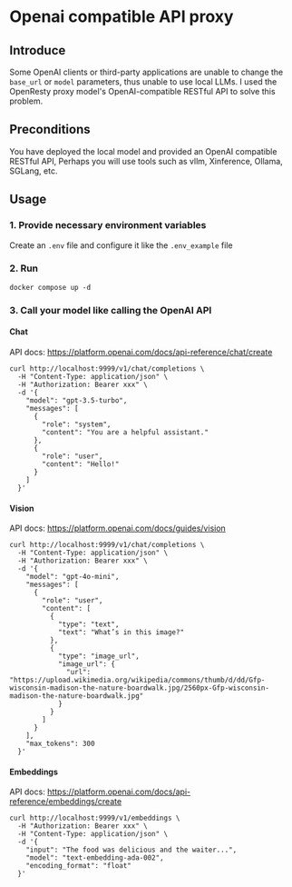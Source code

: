 # Openai compatible API proxy

## Introduce

Some OpenAI clients or third-party applications are unable to change the `base_url` or `model` parameters, thus unable to use local LLMs. 
I used the OpenResty proxy model's OpenAI-compatible RESTful API to solve this problem.

## Preconditions

You have deployed the local model and provided an OpenAI compatible RESTful API, Perhaps you will use tools such as vllm, Xinference, Ollama, SGLang, etc.

## Usage

### 1. Provide necessary environment variables

Create an `.env` file and configure it like the `.env_example` file

### 2. Run

```
docker compose up -d
```

### 3. Call your model like calling the OpenAI API

#### Chat

API docs: https://platform.openai.com/docs/api-reference/chat/create

```
curl http://localhost:9999/v1/chat/completions \
  -H "Content-Type: application/json" \
  -H "Authorization: Bearer xxx" \
  -d '{
    "model": "gpt-3.5-turbo",
    "messages": [
      {
        "role": "system",
        "content": "You are a helpful assistant."
      },
      {
        "role": "user",
        "content": "Hello!"
      }
    ]
  }'
```

#### Vision

API docs: https://platform.openai.com/docs/guides/vision

```
curl http://localhost:9999/v1/chat/completions \
  -H "Content-Type: application/json" \
  -H "Authorization: Bearer xxx" \
  -d '{
    "model": "gpt-4o-mini",
    "messages": [
      {
        "role": "user",
        "content": [
          {
            "type": "text",
            "text": "What’s in this image?"
          },
          {
            "type": "image_url",
            "image_url": {
              "url": "https://upload.wikimedia.org/wikipedia/commons/thumb/d/dd/Gfp-wisconsin-madison-the-nature-boardwalk.jpg/2560px-Gfp-wisconsin-madison-the-nature-boardwalk.jpg"
            }
          }
        ]
      }
    ],
    "max_tokens": 300
  }'
```


#### Embeddings

API docs: https://platform.openai.com/docs/api-reference/embeddings/create

```
curl http://localhost:9999/v1/embeddings \
  -H "Authorization: Bearer xxx" \
  -H "Content-Type: application/json" \
  -d '{
    "input": "The food was delicious and the waiter...",
    "model": "text-embedding-ada-002",
    "encoding_format": "float"
  }'
```